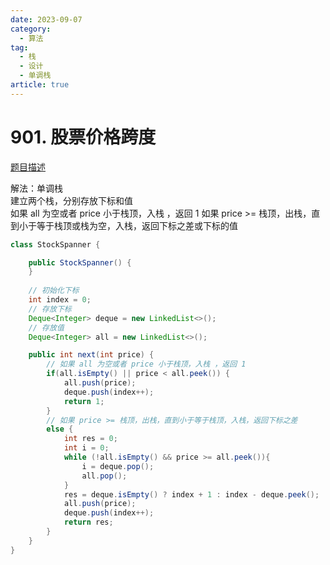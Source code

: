 ```yaml
---
date: 2023-09-07
category: 
  - 算法
tag: 
  - 栈
  - 设计
  - 单调栈
article: true
---
```


# 901. 股票价格跨度


<Badge text="中等" type="warning" vertical="middle" />

[题目描述](https://leetcode.cn/problems/online-stock-span/description/?envType=study-plan-v2&envId=leetcode-75)

解法：单调栈  
建立两个栈，分别存放下标和值  
如果 all 为空或者 price 小于栈顶，入栈 ，返回 1 
如果 price >= 栈顶，出栈，直到小于等于栈顶或栈为空，入栈，返回下标之差或下标的值  

```java
class StockSpanner {

    public StockSpanner() {
    }
    
    // 初始化下标
    int index = 0;
    // 存放下标
    Deque<Integer> deque = new LinkedList<>();
    // 存放值
    Deque<Integer> all = new LinkedList<>();

    public int next(int price) {
        // 如果 all 为空或者 price 小于栈顶，入栈 ，返回 1
        if(all.isEmpty() || price < all.peek()) {
            all.push(price);
            deque.push(index++);
            return 1;
        }
        // 如果 price >= 栈顶，出栈，直到小于等于栈顶，入栈，返回下标之差
        else {
            int res = 0;
            int i = 0;
            while (!all.isEmpty() && price >= all.peek()){
                i = deque.pop();
                all.pop();
            }
            res = deque.isEmpty() ? index + 1 : index - deque.peek();
            all.push(price);
            deque.push(index++);
            return res;
        }
    }
}
```